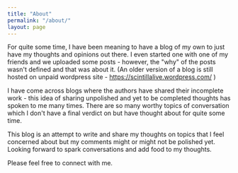 ```yaml
---
title: "About"
permalink: "/about/"
layout: page
---
```


For quite some time, I have been meaning to have a blog of my own to just have my thoughts and opinions out there. 
I even started one with one of my friends and we uploaded some posts - however, the "why" of the posts wasn't defined and that was about it. (An older version of a blog is still hosted on unpaid wordpress site - https://scintillalive.wordpress.com/ )

I have come across blogs where the authors have shared their incomplete work - this idea of sharing unpolished and yet to be completed thoughts has spoken to me many times. There are so many worthy topics of conversation which I don't have a final verdict on but have thought about for quite some time. 

This blog is an attempt to write and share my thoughts on topics that I feel concerned about but my comments might or might not be polished yet.
Looking forward to spark conversations and add food to my thoughts.

Please feel free to connect with me.
